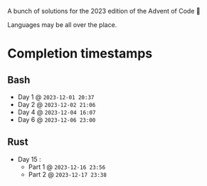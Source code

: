 A bunch of solutions for the 2023 edition of the Advent of Code 🎄

Languages may be all over the place.

# Completion timestamps

## Bash

- Day 1 @ `2023-12-01 20:37`
- Day 2 @ `2023-12-02 21:06`
- Day 4 @ `2023-12-04 16:07`
- Day 6 @ `2023-12-06 23:00`

## Rust

- Day 15 :
  - Part 1 @ `2023-12-16 23:56`
  - Part 2 @ `2023-12-17 23:38`
